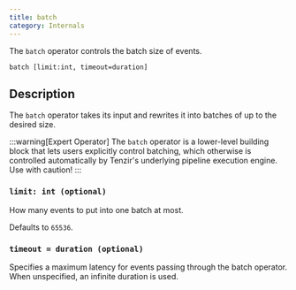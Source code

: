 ```yaml
---
title: batch
category: Internals
---
```


The `batch` operator controls the batch size of events.

```tql
batch [limit:int, timeout=duration]
```

## Description

The `batch` operator takes its input and rewrites it into batches of up to the
desired size.

:::warning[Expert Operator]
The `batch` operator is a lower-level building block that lets users explicitly
control batching, which otherwise is controlled automatically by Tenzir's
underlying pipeline execution engine. Use with caution!
:::

### `limit: int (optional)`

How many events to put into one batch at most.

Defaults to `65536`.

### `timeout = duration (optional)`

Specifies a maximum latency for events passing through the batch operator. When
unspecified, an infinite duration is used.
